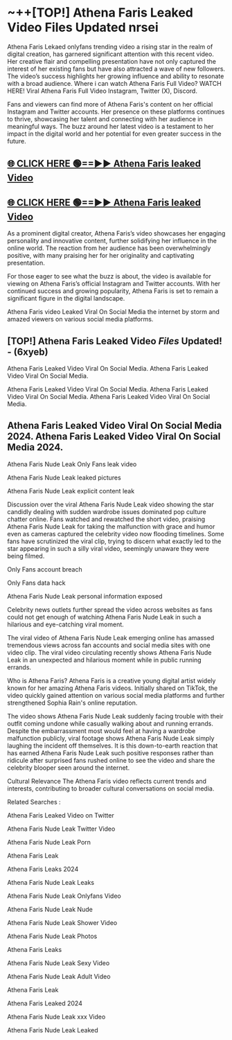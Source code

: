 # ~++[TOP!] Athena Faris Leaked Video Files Updated nrsei

 Athena Faris Lekaed onlyfans trending video a rising star in the realm of digital creation, has garnered significant attention with this recent video. Her creative flair and compelling presentation have not only captured the interest of her existing fans but have also attracted a wave of new followers. The video’s success highlights her growing influence and ability to resonate with a broad audience.
Where i can watch  Athena Faris Full Video? WATCH HERE! Viral  Athena Faris Full Video Instagram, Twitter (X), Discord.


Fans and viewers can find more of  Athena Faris's content on her official Instagram and Twitter accounts. Her presence on these platforms continues to thrive, showcasing her talent and connecting with her audience in meaningful ways. The buzz around her latest video is a testament to her impact in the digital world and her potential for even greater success in the future.


## [🌐 CLICK HERE 🟢==►►  Athena Faris leaked Video ](https://onlyclips.site?title=Athena_Faris&ref=git)

## [🌐 CLICK HERE 🟢==►►  Athena Faris leaked Video ](https://onlyclips.site?title=Athena_Faris&ref=git)


As a prominent digital creator,  Athena Faris’s video showcases her engaging personality and innovative content, further solidifying her influence in the online world. The reaction from her audience has been overwhelmingly positive, with many praising her for her originality and captivating presentation.

For those eager to see what the buzz is about, the video is available for viewing on  Athena Faris’s official Instagram and Twitter accounts. With her continued success and growing popularity,  Athena Faris is set to remain a significant figure in the digital landscape.


  Athena Faris video Leaked Viral On Social Media the internet by storm and amazed viewers on various social media platforms.


## [TOP!]  Athena Faris Leaked Video *Files* Updated! - (6xyeb) 

 Athena Faris Leaked Video Viral On Social Media. Athena Faris Leaked Video Viral On Social Media.

 Athena Faris Leaked Video Viral On Social Media. Athena Faris Leaked Video Viral On Social Media. Athena Faris Leaked Video Viral On Social Media.


##  Athena Faris Leaked Video Viral On Social Media 2024. Athena Faris Leaked Video Viral On Social Media 2024.
 Athena Faris Nude Leak Only Fans leak video

 Athena Faris Nude Leak leaked pictures

 Athena Faris Nude Leak explicit content leak

Discussion over the viral  Athena Faris Nude Leak video showing the star candidly dealing with sudden wardrobe issues dominated pop culture chatter online. Fans watched and rewatched the short video, praising  Athena Faris Nude Leak for taking the malfunction with grace and humor even as cameras captured the celebrity video now flooding timelines. Some fans have scrutinized the viral clip, trying to discern what exactly led to the star appearing in such a silly viral video, seemingly unaware they were being filmed.


Only Fans account breach

Only Fans data hack

 Athena Faris Nude Leak personal information exposed

Celebrity news outlets further spread the video across websites as fans could not get enough of watching  Athena Faris Nude Leak in such a hilarious and eye-catching viral moment.


The viral video of  Athena Faris Nude Leak emerging online has amassed tremendous views across fan accounts and social media sites with one video clip. The viral video circulating recently shows  Athena Faris Nude Leak in an unexpected and hilarious moment while in public running errands.


Who is  Athena Faris?  Athena Faris is a creative young digital artist widely known for her amazing  Athena Faris videos. Initially shared on TikTok, the video quickly gained attention on various social media platforms and further strengthened Sophia Rain's online reputation.

The video shows  Athena Faris Nude Leak suddenly facing trouble with their outfit coming undone while casually walking about and running errands. Despite the embarrassment most would feel at having a wardrobe malfunction publicly, viral footage shows  Athena Faris Nude Leak simply laughing the incident off themselves. It is this down-to-earth reaction that has earned  Athena Faris Nude Leak such positive responses rather than ridicule after surprised fans rushed online to see the video and share the celebrity blooper seen around the internet.

Cultural Relevance The  Athena Faris video reflects current trends and interests, contributing to broader cultural conversations on social media.

Related Searches :

 Athena Faris Leaked Video on Twitter

 Athena Faris Nude Leak Twitter Video

 Athena Faris Nude Leak Porn

 Athena Faris Leak 

 Athena Faris Leaks 2024

 Athena Faris Nude Leak Leaks

 Athena Faris Nude Leak Onlyfans Video

 Athena Faris Nude Leak Nude

 Athena Faris Nude Leak Shower Video

 Athena Faris Nude Leak Photos

 Athena Faris Leaks

 Athena Faris Nude Leak Sexy Video

 Athena Faris Nude Leak Adult Video

 Athena Faris Leak

 Athena Faris Leaked 2024

 Athena Faris Nude Leak xxx Video

 Athena Faris Nude Leak Leaked